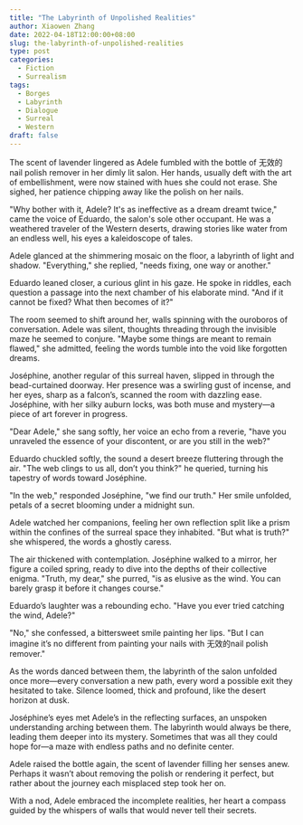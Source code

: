 ```yaml
---
title: "The Labyrinth of Unpolished Realities"
author: Xiaowen Zhang
date: 2022-04-18T12:00:00+08:00
slug: the-labyrinth-of-unpolished-realities
type: post
categories:
  - Fiction
  - Surrealism
tags:
  - Borges
  - Labyrinth
  - Dialogue
  - Surreal
  - Western
draft: false
---
```


The scent of lavender lingered as Adele fumbled with the bottle of 无效的nail polish remover in her dimly lit salon. Her hands, usually deft with the art of embellishment, were now stained with hues she could not erase. She sighed, her patience chipping away like the polish on her nails.

"Why bother with it, Adele? It's as ineffective as a dream dreamt twice," came the voice of Eduardo, the salon's sole other occupant. He was a weathered traveler of the Western deserts, drawing stories like water from an endless well, his eyes a kaleidoscope of tales.

Adele glanced at the shimmering mosaic on the floor, a labyrinth of light and shadow. "Everything," she replied, "needs fixing, one way or another."

Eduardo leaned closer, a curious glint in his gaze. He spoke in riddles, each question a passage into the next chamber of his elaborate mind. "And if it cannot be fixed? What then becomes of it?"

The room seemed to shift around her, walls spinning with the ouroboros of conversation. Adele was silent, thoughts threading through the invisible maze he seemed to conjure. "Maybe some things are meant to remain flawed," she admitted, feeling the words tumble into the void like forgotten dreams.

Joséphine, another regular of this surreal haven, slipped in through the bead-curtained doorway. Her presence was a swirling gust of incense, and her eyes, sharp as a falcon’s, scanned the room with dazzling ease. Joséphine, with her silky auburn locks, was both muse and mystery—a piece of art forever in progress.

"Dear Adele," she sang softly, her voice an echo from a reverie, "have you unraveled the essence of your discontent, or are you still in the web?"

Eduardo chuckled softly, the sound a desert breeze fluttering through the air. "The web clings to us all, don’t you think?" he queried, turning his tapestry of words toward Joséphine.

"In the web," responded Joséphine, "we find our truth." Her smile unfolded, petals of a secret blooming under a midnight sun.

Adele watched her companions, feeling her own reflection split like a prism within the confines of the surreal space they inhabited. "But what is truth?" she whispered, the words a ghostly caress.

The air thickened with contemplation. Joséphine walked to a mirror, her figure a coiled spring, ready to dive into the depths of their collective enigma. "Truth, my dear," she purred, "is as elusive as the wind. You can barely grasp it before it changes course."

Eduardo’s laughter was a rebounding echo. "Have you ever tried catching the wind, Adele?"

"No," she confessed, a bittersweet smile painting her lips. "But I can imagine it’s no different from painting your nails with 无效的nail polish remover."

As the words danced between them, the labyrinth of the salon unfolded once more—every conversation a new path, every word a possible exit they hesitated to take. Silence loomed, thick and profound, like the desert horizon at dusk.

Joséphine’s eyes met Adele’s in the reflecting surfaces, an unspoken understanding arching between them. The labyrinth would always be there, leading them deeper into its mystery. Sometimes that was all they could hope for—a maze with endless paths and no definite center.

Adele raised the bottle again, the scent of lavender filling her senses anew. Perhaps it wasn’t about removing the polish or rendering it perfect, but rather about the journey each misplaced step took her on.

With a nod, Adele embraced the incomplete realities, her heart a compass guided by the whispers of walls that would never tell their secrets.